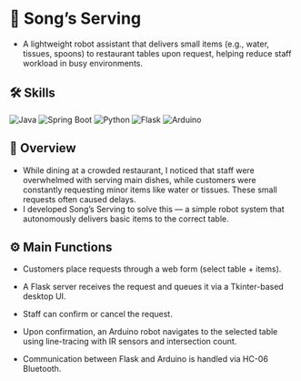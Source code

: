 # 🧾 Song’s Serving
- A lightweight robot assistant that delivers small items (e.g., water, tissues, spoons) to restaurant tables upon request, helping reduce staff workload in busy environments.

## 🛠 Skills
![Java](https://img.shields.io/badge/Java-%23ED8B00.svg?style=flat&logo=java&logoColor=white)
![Spring Boot](https://img.shields.io/badge/Spring%20Boot-%236DB33F.svg?style=flat&logo=springboot&logoColor=white)
![Python](https://img.shields.io/badge/Python-%233776AB.svg?style=flat&logo=python&logoColor=white)
![Flask](https://img.shields.io/badge/Flask-%23000000.svg?style=flat&logo=flask&logoColor=white)
![Arduino](https://img.shields.io/badge/Arduino-%2300979D.svg?style=flat&logo=arduino&logoColor=white)

## 📌 Overview
- While dining at a crowded restaurant, I noticed that staff were overwhelmed with serving main dishes, while customers were constantly requesting minor items like water or tissues.
These small requests often caused delays.
- I developed Song’s Serving to solve this — a simple robot system that autonomously delivers basic items to the correct table.

## ⚙️ Main Functions
- Customers place requests through a web form (select table + items).

- A Flask server receives the request and queues it via a Tkinter-based desktop UI.

- Staff can confirm or cancel the request.

- Upon confirmation, an Arduino robot navigates to the selected table using line-tracing with IR sensors and intersection count.

- Communication between Flask and Arduino is handled via HC-06 Bluetooth.
